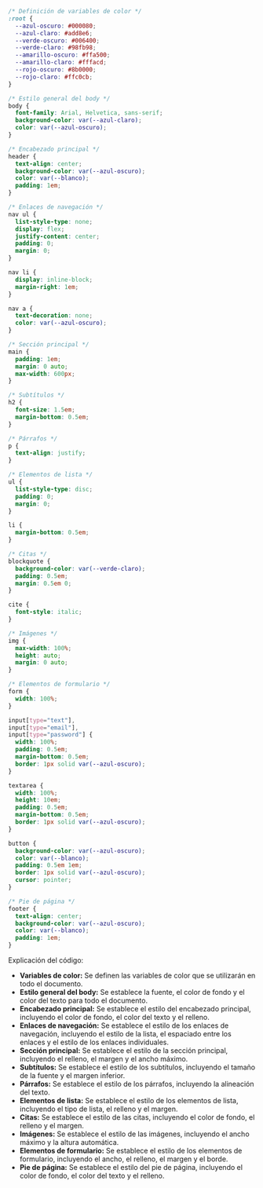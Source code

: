 ```css
/* Definición de variables de color */
:root {
  --azul-oscuro: #000080;
  --azul-claro: #add8e6;
  --verde-oscuro: #006400;
  --verde-claro: #98fb98;
  --amarillo-oscuro: #ffa500;
  --amarillo-claro: #fffacd;
  --rojo-oscuro: #8b0000;
  --rojo-claro: #ffc0cb;
}

/* Estilo general del body */
body {
  font-family: Arial, Helvetica, sans-serif;
  background-color: var(--azul-claro);
  color: var(--azul-oscuro);
}

/* Encabezado principal */
header {
  text-align: center;
  background-color: var(--azul-oscuro);
  color: var(--blanco);
  padding: 1em;
}

/* Enlaces de navegación */
nav ul {
  list-style-type: none;
  display: flex;
  justify-content: center;
  padding: 0;
  margin: 0;
}

nav li {
  display: inline-block;
  margin-right: 1em;
}

nav a {
  text-decoration: none;
  color: var(--azul-oscuro);
}

/* Sección principal */
main {
  padding: 1em;
  margin: 0 auto;
  max-width: 600px;
}

/* Subtítulos */
h2 {
  font-size: 1.5em;
  margin-bottom: 0.5em;
}

/* Párrafos */
p {
  text-align: justify;
}

/* Elementos de lista */
ul {
  list-style-type: disc;
  padding: 0;
  margin: 0;
}

li {
  margin-bottom: 0.5em;
}

/* Citas */
blockquote {
  background-color: var(--verde-claro);
  padding: 0.5em;
  margin: 0.5em 0;
}

cite {
  font-style: italic;
}

/* Imágenes */
img {
  max-width: 100%;
  height: auto;
  margin: 0 auto;
}

/* Elementos de formulario */
form {
  width: 100%;
}

input[type="text"],
input[type="email"],
input[type="password"] {
  width: 100%;
  padding: 0.5em;
  margin-bottom: 0.5em;
  border: 1px solid var(--azul-oscuro);
}

textarea {
  width: 100%;
  height: 10em;
  padding: 0.5em;
  margin-bottom: 0.5em;
  border: 1px solid var(--azul-oscuro);
}

button {
  background-color: var(--azul-oscuro);
  color: var(--blanco);
  padding: 0.5em 1em;
  border: 1px solid var(--azul-oscuro);
  cursor: pointer;
}

/* Pie de página */
footer {
  text-align: center;
  background-color: var(--azul-oscuro);
  color: var(--blanco);
  padding: 1em;
}
```

Explicación del código:

* **Variables de color:** Se definen las variables de color que se utilizarán en todo el documento.
* **Estilo general del body:** Se establece la fuente, el color de fondo y el color del texto para todo el documento.
* **Encabezado principal:** Se establece el estilo del encabezado principal, incluyendo el color de fondo, el color del texto y el relleno.
* **Enlaces de navegación:** Se establece el estilo de los enlaces de navegación, incluyendo el estilo de la lista, el espaciado entre los enlaces y el estilo de los enlaces individuales.
* **Sección principal:** Se establece el estilo de la sección principal, incluyendo el relleno, el margen y el ancho máximo.
* **Subtítulos:** Se establece el estilo de los subtítulos, incluyendo el tamaño de la fuente y el margen inferior.
* **Párrafos:** Se establece el estilo de los párrafos, incluyendo la alineación del texto.
* **Elementos de lista:** Se establece el estilo de los elementos de lista, incluyendo el tipo de lista, el relleno y el margen.
* **Citas:** Se establece el estilo de las citas, incluyendo el color de fondo, el relleno y el margen.
* **Imágenes:** Se establece el estilo de las imágenes, incluyendo el ancho máximo y la altura automática.
* **Elementos de formulario:** Se establece el estilo de los elementos de formulario, incluyendo el ancho, el relleno, el margen y el borde.
* **Pie de página:** Se establece el estilo del pie de página, incluyendo el color de fondo, el color del texto y el relleno.
